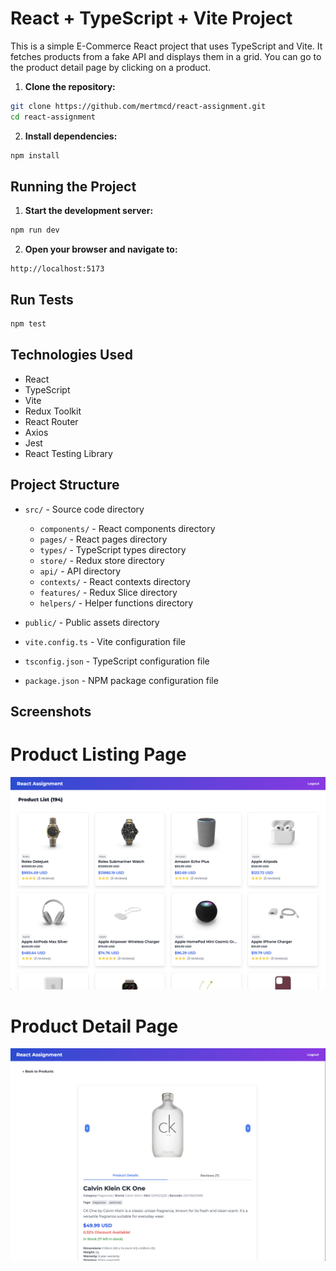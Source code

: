 # React + TypeScript + Vite Project

This is a simple E-Commerce React project that uses TypeScript and Vite. It fetches products from a fake API and displays them in a grid. You can go to the product detail page by clicking on a product.

1. **Clone the repository:**

```sh
git clone https://github.com/mertmcd/react-assignment.git
cd react-assignment
```

2. **Install dependencies:**

```sh
npm install
```

## Running the Project

1. **Start the development server:**

```sh
npm run dev
```

2. **Open your browser and navigate to:**

```
http://localhost:5173
```

## Run Tests

```sh
npm test
```

## Technologies Used

- React
- TypeScript
- Vite
- Redux Toolkit
- React Router
- Axios
- Jest
- React Testing Library

## Project Structure

- `src/` - Source code directory

  - `components/` - React components directory
  - `pages/` - React pages directory
  - `types/` - TypeScript types directory
  - `store/` - Redux store directory
  - `api/` - API directory
  - `contexts/` - React contexts directory
  - `features/` - Redux Slice directory
  - `helpers/` - Helper functions directory

- `public/` - Public assets directory
- `vite.config.ts` - Vite configuration file
- `tsconfig.json` - TypeScript configuration file
- `package.json` - NPM package configuration file

## Screenshots

# Product Listing Page

![PLP Screenshot](./src/assets/screenshots/preview_plp.png)

# Product Detail Page

![PDP Screenshot](./src/assets/screenshots/preview_pdp.png)
